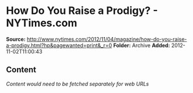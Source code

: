 # How Do You Raise a Prodigy? - NYTimes.com

**Source:** http://www.nytimes.com/2012/11/04/magazine/how-do-you-raise-a-prodigy.html?hp&pagewanted=print&_r=0
**Folder:** Archive
**Added:** 2012-11-02T11:00:43




## Content
*Content would need to be fetched separately for web URLs*
